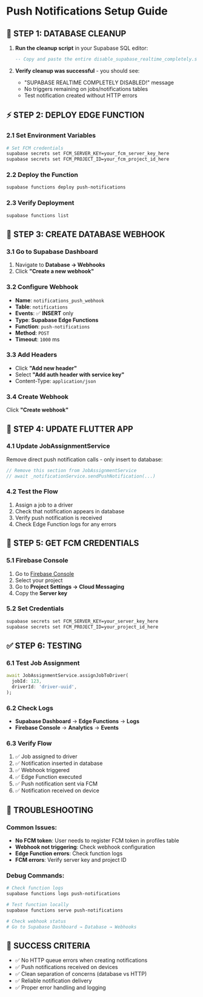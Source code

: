 # Push Notifications Setup Guide

## **🚀 STEP 1: DATABASE CLEANUP**

1. **Run the cleanup script** in your Supabase SQL editor:
   ```sql
   -- Copy and paste the entire disable_supabase_realtime_completely.sql file
   ```

2. **Verify cleanup was successful** - you should see:
   - "SUPABASE REALTIME COMPLETELY DISABLED!" message
   - No triggers remaining on jobs/notifications tables
   - Test notification created without HTTP errors

## **⚡ STEP 2: DEPLOY EDGE FUNCTION**

### **2.1 Set Environment Variables**
```bash
# Set FCM credentials
supabase secrets set FCM_SERVER_KEY=your_fcm_server_key_here
supabase secrets set FCM_PROJECT_ID=your_fcm_project_id_here
```

### **2.2 Deploy the Function**
```bash
supabase functions deploy push-notifications
```

### **2.3 Verify Deployment**
```bash
supabase functions list
```

## **🔗 STEP 3: CREATE DATABASE WEBHOOK**

### **3.1 Go to Supabase Dashboard**
1. Navigate to **Database → Webhooks**
2. Click **"Create a new webhook"**

### **3.2 Configure Webhook**
- **Name**: `notifications_push_webhook`
- **Table**: `notifications`
- **Events**: ✅ **INSERT** only
- **Type**: **Supabase Edge Functions**
- **Function**: `push-notifications`
- **Method**: `POST`
- **Timeout**: `1000` ms

### **3.3 Add Headers**
- Click **"Add new header"**
- Select **"Add auth header with service key"**
- Content-Type: `application/json`

### **3.4 Create Webhook**
Click **"Create webhook"**

## **📱 STEP 4: UPDATE FLUTTER APP**

### **4.1 Update JobAssignmentService**
Remove direct push notification calls - only insert to database:

```dart
// Remove this section from JobAssignmentService
// await _notificationService.sendPushNotification(...)
```

### **4.2 Test the Flow**
1. Assign a job to a driver
2. Check that notification appears in database
3. Verify push notification is received
4. Check Edge Function logs for any errors

## **🔧 STEP 5: GET FCM CREDENTIALS**

### **5.1 Firebase Console**
1. Go to [Firebase Console](https://console.firebase.google.com/)
2. Select your project
3. Go to **Project Settings → Cloud Messaging**
4. Copy the **Server key**

### **5.2 Set Credentials**
```bash
supabase secrets set FCM_SERVER_KEY=your_server_key_here
supabase secrets set FCM_PROJECT_ID=your_project_id_here
```

## **✅ STEP 6: TESTING**

### **6.1 Test Job Assignment**
```dart
await JobAssignmentService.assignJobToDriver(
  jobId: 123,
  driverId: 'driver-uuid',
);
```

### **6.2 Check Logs**
- **Supabase Dashboard** → **Edge Functions** → **Logs**
- **Firebase Console** → **Analytics** → **Events**

### **6.3 Verify Flow**
1. ✅ Job assigned to driver
2. ✅ Notification inserted in database
3. ✅ Webhook triggered
4. ✅ Edge Function executed
5. ✅ Push notification sent via FCM
6. ✅ Notification received on device

## **🐛 TROUBLESHOOTING**

### **Common Issues:**
- **No FCM token**: User needs to register FCM token in profiles table
- **Webhook not triggering**: Check webhook configuration
- **Edge Function errors**: Check function logs
- **FCM errors**: Verify server key and project ID

### **Debug Commands:**
```bash
# Check function logs
supabase functions logs push-notifications

# Test function locally
supabase functions serve push-notifications

# Check webhook status
# Go to Supabase Dashboard → Database → Webhooks
```

## **🎯 SUCCESS CRITERIA**

- ✅ No HTTP queue errors when creating notifications
- ✅ Push notifications received on devices
- ✅ Clean separation of concerns (database vs HTTP)
- ✅ Reliable notification delivery
- ✅ Proper error handling and logging

